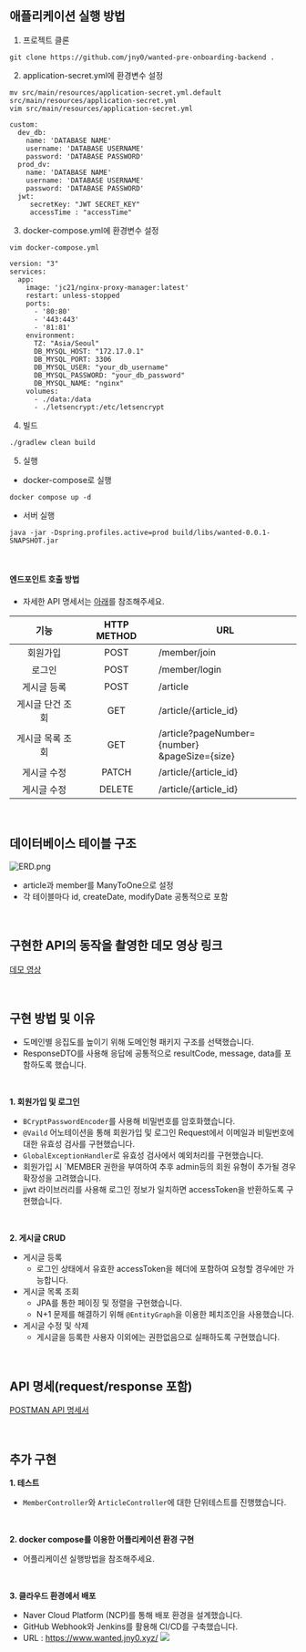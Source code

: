 
##  애플리케이션 실행 방법

1. 프로젝트 클론
```
git clone https://github.com/jny0/wanted-pre-onboarding-backend .
```

2. application-secret.yml에 환경변수 설정
```
mv src/main/resources/application-secret.yml.default src/main/resources/application-secret.yml
vim src/main/resources/application-secret.yml
```
```
custom:
  dev_db:
    name: 'DATABASE NAME'
    username: 'DATABASE USERNAME'
    password: 'DATABASE PASSWORD'
  prod_dv:
    name: 'DATABASE NAME'
    username: 'DATABASE USERNAME'
    password: 'DATABASE PASSWORD'
  jwt:
     secretKey: "JWT SECRET_KEY"
     accessTime : "accessTime"
```

3. docker-compose.yml에 환경변수 설정
```
vim docker-compose.yml
```
```
version: "3"
services:
  app:
    image: 'jc21/nginx-proxy-manager:latest'
    restart: unless-stopped
    ports:
      - '80:80'
      - '443:443'
      - '81:81'
    environment:
      TZ: "Asia/Seoul"
      DB_MYSQL_HOST: "172.17.0.1"
      DB_MYSQL_PORT: 3306
      DB_MYSQL_USER: "your_db_username"
      DB_MYSQL_PASSWORD: "your_db_password"
      DB_MYSQL_NAME: "nginx"
    volumes:
      - ./data:/data
      - ./letsencrypt:/etc/letsencrypt
```
4. 빌드
```
./gradlew clean build
```
5. 실행
- docker-compose로 실행
```
docker compose up -d
```
- 서버 실행
```
java -jar -Dspring.profiles.active=prod build/libs/wanted-0.0.1-SNAPSHOT.jar
```
</br>

#### 엔드포인트 호출 방법
- 자세한 API 명세서는 [아래](https://github.com/jny0/wanted-pre-onboarding-backend#6-api-%EB%AA%85%EC%84%B8requestresponse-%ED%8F%AC%ED%95%A8)를 참조해주세요.

|     기능      |  HTTP METHOD  | URL                                          |
|:-----------:|:-------------:|----------------------------------------------|
|    회원가입     |     POST      | /member/join                                 |
|     로그인     |     POST      | /member/login                                |
|   게시글 등록    |     POST      | /article                                     |
|  게시글 단건 조회  |      GET      | /article/{article_id}                        |
|  게시글 목록 조회  |      GET      | /article?pageNumber={number}<br/>&pageSize={size} |
|   게시글 수정    |     PATCH     |/article/{article_id}                                     |
|   게시글 수정    |    DELETE     |/article/{article_id}                                     |

</br>


## 데이터베이스 테이블 구조
![ERD.png](https://velog.velcdn.com/images/jyp1102/post/a37c9d30-0133-4e25-b8a1-e0a885da677c/image.png)
- article과 member를 ManyToOne으로 설정
- 각 테이블마다 id, createDate, modifyDate 공통적으로 포함

</br>

## 구현한 API의 동작을 촬영한 데모 영상 링크
[데모 영상](https://drive.google.com/file/d/1OCxvmy0e606NpbxXn_ltvvxJgc83m1QY/view?usp=sharing)

</br>

## 구현 방법 및 이유
- 도메인별 응집도를 높이기 위해 도메인형 패키지 구조를 선택했습니다. 
- ResponseDTO를 사용해 응답에 공통적으로 resultCode, message, data를 포함하도록 했습니다.

</br>

**1. 회원가입 및 로그인**
- `BCryptPasswordEncoder`를 사용해 비밀번호를 암호화했습니다.
- `@Vaild` 어노테이션을 통해 회원가입 및 로그인 Request에서 이메일과 비밀번호에 대한 유효성 검사를 구현했습니다.
- `GlobalExceptionHandler`로 유효성 검사에서 예외처리를 구현했습니다.
- 회원가입 시 `MEMBER 권한을 부여하여 추후 admin등의 회원 유형이 추가될 경우 확장성을 고려했습니다.
- jjwt 라이브러리를 사용해 로그인 정보가 일치하면 accessToken을 반환하도록 구현했습니다.


</br>

**2. 게시글 CRUD**
- 게시글 등록
  - 로그인 상태에서 유효한 accessToken을 헤더에 포함하여 요청할 경우에만 가능합니다.
- 게시글 목록 조회
  - JPA를 통한 페이징 및 정렬을 구현했습니다.
  - N+1 문제를 해결하기 위해 `@EntityGraph`을 이용한 페치조인을 사용했습니다.
- 게시글 수정 및 삭제
  - 게시글을 등록한 사용자 이외에는 권한없음으로 실패하도록 구현했습니다.


</br>

## API 명세(request/response 포함)
[POSTMAN API 명세서](https://documenter.getpostman.com/view/27461750/2s9XxySZ7L)

</br>

## 추가 구현
**1. 테스트**
- `MemberController`와 `ArticleController`에 대한 단위테스트를 진행했습니다.

</br>

**2. docker compose를 이용한 어플리케이션 환경 구현**
- 어플리케이션 실행방법을 참조해주세요.

</br>

**3. 클라우드 환경에서 배포**
- Naver Cloud Platform (NCP)를 통해 배포 환경을 설계했습니다.
- GitHub Webhook와 Jenkins를 활용해 CI/CD를 구축했습니다.
- URL : https://www.wanted.jny0.xyz/
![](https://velog.velcdn.com/images/jyp1102/post/6b8e1404-6dd4-492a-88c6-3720d1fd1de3/image.png)
